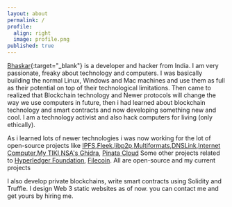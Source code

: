 ```yaml
---
layout: about
permalink: /
profile:
  align: right
  image: profile.png
published: true
---
```


[Bhaskar](https:bhaskarvilles.dev){:target="_blank"} is a developer and hacker from India. I am very passionate, freaky about technology and computers. I was basically building the normal Linux, Windows and Mac machines and use them as full as their potential on top of their technological limitations. Then came to realized that Blockchain technology and Newer protocols will change the way we use computers in future, then i had learned about blockchain technology and smart contracts and now developing something new and cool. I am a technology activist and also hack computers for living (only ethically).

As i learned lots of newer technologies i was now working for the lot of open-source projects like [IPFS](https://ipfs.io),[Fleek](https://fleek.co),[libp2p](https://libp2p.io),[Multiformats](https://multiformats.io),[DNSLink](https://dnslink.dev),[Internet Computer](https://dfnity.org),[My TIKI](https://mytiki.com),[NSA's Ghidra](https://ghidra-sre.com), [Pinata Cloud](https://pinata.cloud) Some other projects related to [Hyperledger Foundation](https://hyperledger.org), [Filecoin](https://filecoin.io). All are open-source and my current projects 

I also develop private blockchains, write smart contracts using Solidity and Truffle. I design Web 3 static websites as of now. you can contact me and get yours by hiring me.
